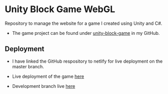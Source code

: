 # Unity Block Game WebGL

Repository to manage the website for a game I created using Unity and C#.
- The game project can be found under [unity-block-game](https://github.com/conranpearce/Unity-Block-Game) in my GitHub.

## Deployment
- I have linked the GitHub respository to netlify for live deployment on the master branch.

- Live deployment of the game [here](https://conran-unity-game.netlify.app/)
- Development branch live [here](https://block-game-develop.netlify.app/)
